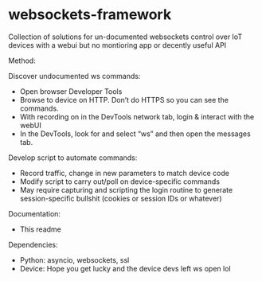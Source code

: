 # websockets-framework
Collection of solutions for un-documented websockets control over IoT devices with a webui but no montioring app or decently useful API


Method:

  Discover undocumented ws commands:
  - Open browser Developer Tools
  - Browse to device on HTTP. Don’t do HTTPS so you can see the commands.
  - With recording on in the DevTools network tab, login & interact with the webUI
  - In the DevTools, look for and select “ws” and then open the messages tab.
  
  Develop script to automate commands:
  - Record traffic, change in new parameters to match device code
  - Modify script to carry out/poll on device-specific commands
  - May require capturing and scripting the login routine to generate session-specific bullshit (cookies or session IDs or whatever)

Documentation:
- This readme

Dependencies:
- Python: asyncio, websockets, ssl
- Device: Hope you get lucky and the device devs left ws open lol

